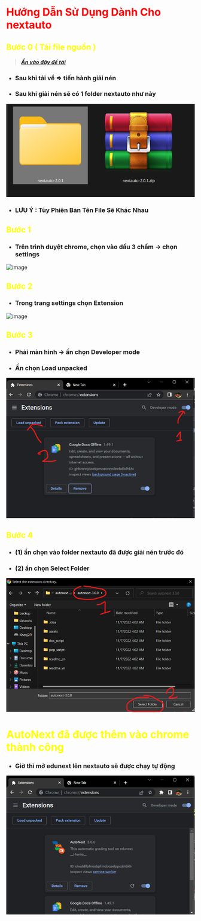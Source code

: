 # <font color="red"> Hướng Dẫn Sử Dụng Dành Cho nextauto </font>

## <font color="yellow"> Bước 0 ( Tải file nguồn  ) </font>

> ##### [Ấn vào đây để tải ](https://github.com/khengyun/autonext/archive/refs/tags/v3.3.5.zip)

- ### Sau khi tải về  =>  tiến hành giải nén

- ### Sau khi giải nén sẽ có 1 folder nextauto như này
![img.png](img.png )
- ### LƯU Ý : Tùy Phiên Bản Tên File Sẽ Khác Nhau

## <font color="yellow"> Bước 1 </font>
- ### Trên trình duyệt chrome, chọn vào dấu 3 chấm -> chọn settings

![image](https://user-images.githubusercontent.com/78076796/199047570-b68b03b2-b9b1-47d2-ad6d-9492998613a6.png)

## <font color="yellow"> Bước 2</font>
- ### Trong trang settings chọn Extension

![image](https://user-images.githubusercontent.com/78076796/199048023-6a9cbbfc-c1fe-4d70-80ad-4d5e8e826316.png)

## <font color="yellow">  Bước 3</font>
- ### Phải màn hình -> ấn chọn Developer mode
- ### Ấn chọn Load unpacked

![img_3.png](img_3.png)


## <font color="yellow"> Bước 4</font>
- ### (1) ấn chọn vào folder nextauto đã được giải nén trước đó 
- ### (2) ấn chọn Select Folder


![img_6.png](img_6.png)

# <font color="yellow"> AutoNext đã được thêm vào chrome thành công</font>

- ### Giờ thì mở edunext lên nextauto sẽ được chạy tự động

![img_7.png](img_7.png)
